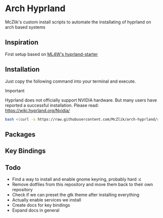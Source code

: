 # Arch Hyprland
McZlik's custom install scripts to automate the installating of hyprland on arch based systems

## Inspiration
First setup based on [ML4W's hyprland-starter](https://github.com/mylinuxforwork/hyprland-starter/tree/1.0.1)





## Installation
Just copy the following command into your terminal and execute.

> [!IMPORTANT]
> Hyprland does not officially support NVIDIA hardware. But many users have reported a successful installation. Please read: https://wiki.hyprland.org/Nvidia/

``` bash
bash <(curl -s https://raw.githubusercontent.com/McZlik/arch-hyprland/refs/heads/feature/first-setup/setup.sh)
```

## Packages
## Key Bindings

## Todo
- Find a way to install and enable gnome keyring, probably hard :c
- Remove dotfiles from this repository and move them back to their own repository
- Check if we can preset the gtk theme after installing everything
- Actually enable services we install
- Create docs for key bindings
- Expand docs in general